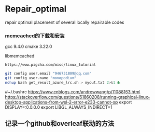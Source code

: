 # Repair_optimal
repair optimal placement of several locally repairable codes
### memcached的下载和安装
gcc 9.4.0
cmake 3.22.0

libmemcached
```bash
https://www.pigcha.com/misc/linux_tutorial

git config user.email "946731809@qq.com"
git config user.name "monopodium"
nohup bash get_result_azure_lrc.sh > myout.txt 2>&1 &
```
#~/.bashrc
https://www.cnblogs.com/andrewwang/p/11088163.html
https://stackoverflow.com/questions/61860208/running-graphical-linux-desktop-applications-from-wsl-2-error-e233-cannot-op
export DISPLAY=:0.0.0.0
export LIBGL_ALWAYS_INDIRECT=1

## 记录一个github和overleaf联动的方法

